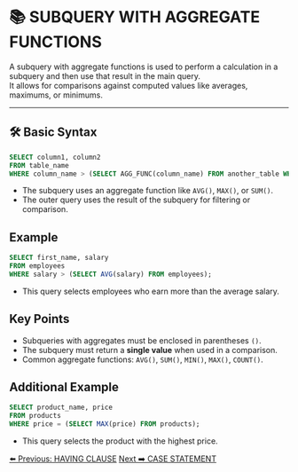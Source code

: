 <!-- markdownlint-disable MD033 -->
<!-- markdownlint-disable MD004 -->

# 📚 SUBQUERY WITH AGGREGATE FUNCTIONS

A subquery with aggregate functions is used to perform a calculation in a subquery and then use that result in the main query.  
It allows for comparisons against computed values like averages, maximums, or minimums.

---

## 🛠️ Basic Syntax

```sql
SELECT column1, column2
FROM table_name
WHERE column_name > (SELECT AGG_FUNC(column_name) FROM another_table WHERE condition);
```

- The subquery uses an aggregate function like `AVG()`, `MAX()`, or `SUM()`.
- The outer query uses the result of the subquery for filtering or comparison.

## Example

```sql
SELECT first_name, salary
FROM employees
WHERE salary > (SELECT AVG(salary) FROM employees);
```

- This query selects employees who earn more than the average salary.

## Key Points

- Subqueries with aggregates must be enclosed in parentheses `()`.
- The subquery must return a **single value** when used in a comparison.
- Common aggregate functions: `AVG()`, `SUM()`, `MIN()`, `MAX()`, `COUNT()`.

## Additional Example

```sql
SELECT product_name, price
FROM products
WHERE price = (SELECT MAX(price) FROM products);
```

- This query selects the product with the highest price.

[⬅️ Previous: HAVING CLAUSE](havingclause.md)   [Next ➡️ CASE STATEMENT](casestatment.md)
